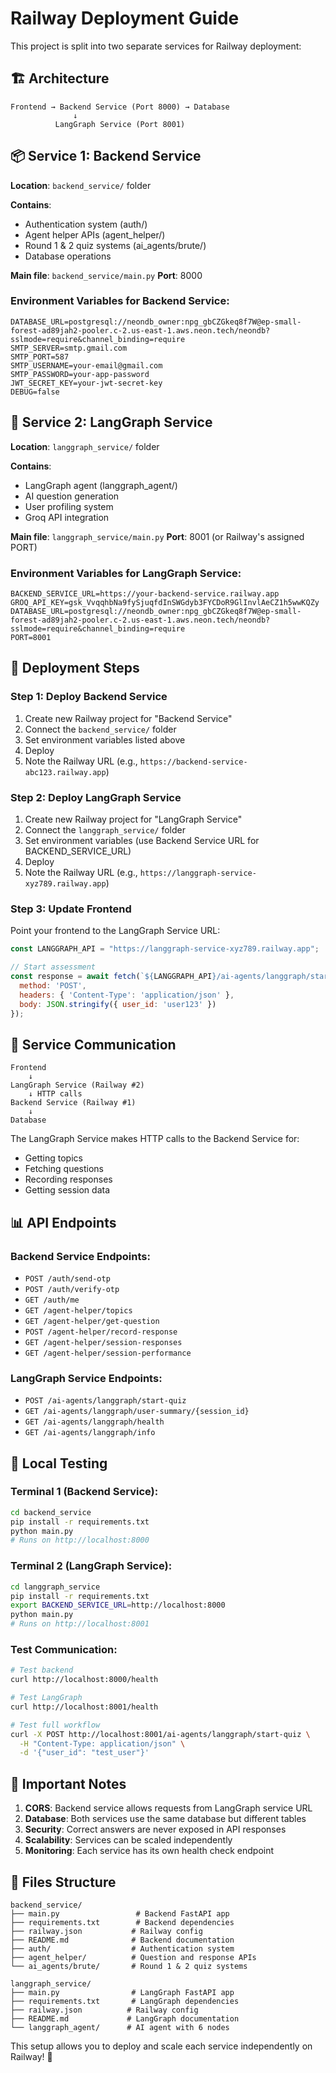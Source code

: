 # Railway Deployment Guide

This project is split into two separate services for Railway deployment:

## 🏗️ Architecture

```
Frontend → Backend Service (Port 8000) → Database
              ↓
          LangGraph Service (Port 8001)
```

## 📦 Service 1: Backend Service

**Location**: `backend_service/` folder

**Contains**:
- Authentication system (auth/)
- Agent helper APIs (agent_helper/) 
- Round 1 & 2 quiz systems (ai_agents/brute/)
- Database operations

**Main file**: `backend_service/main.py`
**Port**: 8000

### Environment Variables for Backend Service:
```
DATABASE_URL=postgresql://neondb_owner:npg_gbCZGkeq8f7W@ep-small-forest-ad89jah2-pooler.c-2.us-east-1.aws.neon.tech/neondb?sslmode=require&channel_binding=require
SMTP_SERVER=smtp.gmail.com
SMTP_PORT=587
SMTP_USERNAME=your-email@gmail.com
SMTP_PASSWORD=your-app-password
JWT_SECRET_KEY=your-jwt-secret-key
DEBUG=false
```

## 🤖 Service 2: LangGraph Service

**Location**: `langgraph_service/` folder

**Contains**:
- LangGraph agent (langgraph_agent/)
- AI question generation
- User profiling system
- Groq API integration

**Main file**: `langgraph_service/main.py`
**Port**: 8001 (or Railway's assigned PORT)

### Environment Variables for LangGraph Service:
```
BACKEND_SERVICE_URL=https://your-backend-service.railway.app
GROQ_API_KEY=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
DATABASE_URL=postgresql://neondb_owner:npg_gbCZGkeq8f7W@ep-small-forest-ad89jah2-pooler.c-2.us-east-1.aws.neon.tech/neondb?sslmode=require&channel_binding=require
PORT=8001
```

## 🚀 Deployment Steps

### Step 1: Deploy Backend Service
1. Create new Railway project for "Backend Service"
2. Connect the `backend_service/` folder
3. Set environment variables listed above
4. Deploy
5. Note the Railway URL (e.g., `https://backend-service-abc123.railway.app`)

### Step 2: Deploy LangGraph Service
1. Create new Railway project for "LangGraph Service"
2. Connect the `langgraph_service/` folder
3. Set environment variables (use Backend Service URL for BACKEND_SERVICE_URL)
4. Deploy
5. Note the Railway URL (e.g., `https://langgraph-service-xyz789.railway.app`)

### Step 3: Update Frontend
Point your frontend to the LangGraph Service URL:
```javascript
const LANGGRAPH_API = "https://langgraph-service-xyz789.railway.app";

// Start assessment
const response = await fetch(`${LANGGRAPH_API}/ai-agents/langgraph/start-quiz`, {
  method: 'POST',
  headers: { 'Content-Type': 'application/json' },
  body: JSON.stringify({ user_id: 'user123' })
});
```

## 🔄 Service Communication

```
Frontend
    ↓
LangGraph Service (Railway #2)
    ↓ HTTP calls
Backend Service (Railway #1)
    ↓
Database
```

The LangGraph Service makes HTTP calls to the Backend Service for:
- Getting topics
- Fetching questions
- Recording responses
- Getting session data

## 📊 API Endpoints

### Backend Service Endpoints:
- `POST /auth/send-otp`
- `POST /auth/verify-otp`
- `GET /auth/me`
- `GET /agent-helper/topics`
- `GET /agent-helper/get-question`
- `POST /agent-helper/record-response`
- `GET /agent-helper/session-responses`
- `GET /agent-helper/session-performance`

### LangGraph Service Endpoints:
- `POST /ai-agents/langgraph/start-quiz`
- `GET /ai-agents/langgraph/user-summary/{session_id}`
- `GET /ai-agents/langgraph/health`
- `GET /ai-agents/langgraph/info`

## 🔧 Local Testing

### Terminal 1 (Backend Service):
```bash
cd backend_service
pip install -r requirements.txt
python main.py
# Runs on http://localhost:8000
```

### Terminal 2 (LangGraph Service):
```bash
cd langgraph_service
pip install -r requirements.txt
export BACKEND_SERVICE_URL=http://localhost:8000
python main.py
# Runs on http://localhost:8001
```

### Test Communication:
```bash
# Test backend
curl http://localhost:8000/health

# Test LangGraph
curl http://localhost:8001/health

# Test full workflow
curl -X POST http://localhost:8001/ai-agents/langgraph/start-quiz \
  -H "Content-Type: application/json" \
  -d '{"user_id": "test_user"}'
```

## 🚨 Important Notes

1. **CORS**: Backend service allows requests from LangGraph service URL
2. **Database**: Both services use the same database but different tables
3. **Security**: Correct answers are never exposed in API responses
4. **Scalability**: Services can be scaled independently
5. **Monitoring**: Each service has its own health check endpoint

## 📝 Files Structure

```
backend_service/
├── main.py                 # Backend FastAPI app
├── requirements.txt        # Backend dependencies
├── railway.json           # Railway config
├── README.md              # Backend documentation
├── auth/                  # Authentication system
├── agent_helper/          # Question and response APIs
└── ai_agents/brute/       # Round 1 & 2 quiz systems

langgraph_service/
├── main.py                # LangGraph FastAPI app
├── requirements.txt       # LangGraph dependencies  
├── railway.json          # Railway config
├── README.md             # LangGraph documentation
└── langgraph_agent/      # AI agent with 6 nodes
```

This setup allows you to deploy and scale each service independently on Railway! 🎯
